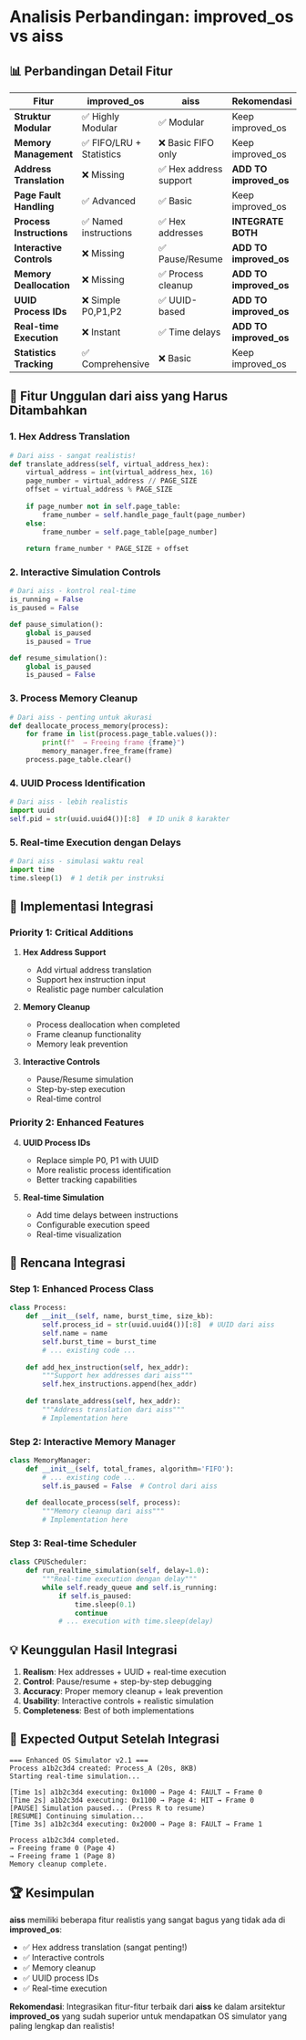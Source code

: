 # Analisis Perbandingan: improved_os vs aiss

## 📊 **Perbandingan Detail Fitur**

| Fitur | improved_os | aiss | Rekomendasi |
|-------|-------------|------|-------------|
| **Struktur Modular** | ✅ Highly Modular | ✅ Modular | Keep improved_os |
| **Memory Management** | ✅ FIFO/LRU + Statistics | ❌ Basic FIFO only | Keep improved_os |
| **Address Translation** | ❌ Missing | ✅ Hex address support | **ADD TO improved_os** |
| **Page Fault Handling** | ✅ Advanced | ✅ Basic | Keep improved_os |
| **Process Instructions** | ✅ Named instructions | ✅ Hex addresses | **INTEGRATE BOTH** |
| **Interactive Controls** | ❌ Missing | ✅ Pause/Resume | **ADD TO improved_os** |
| **Memory Deallocation** | ❌ Missing | ✅ Process cleanup | **ADD TO improved_os** |
| **UUID Process IDs** | ❌ Simple P0,P1,P2 | ✅ UUID-based | **ADD TO improved_os** |
| **Real-time Execution** | ❌ Instant | ✅ Time delays | **ADD TO improved_os** |
| **Statistics Tracking** | ✅ Comprehensive | ❌ Basic | Keep improved_os |

## 🎯 **Fitur Unggulan dari aiss yang Harus Ditambahkan**

### **1. Hex Address Translation** 
```python
# Dari aiss - sangat realistis!
def translate_address(self, virtual_address_hex):
    virtual_address = int(virtual_address_hex, 16)
    page_number = virtual_address // PAGE_SIZE
    offset = virtual_address % PAGE_SIZE
    
    if page_number not in self.page_table:
        frame_number = self.handle_page_fault(page_number)
    else:
        frame_number = self.page_table[page_number]
    
    return frame_number * PAGE_SIZE + offset
```

### **2. Interactive Simulation Controls**
```python
# Dari aiss - kontrol real-time
is_running = False
is_paused = False

def pause_simulation():
    global is_paused
    is_paused = True

def resume_simulation():
    global is_paused  
    is_paused = False
```

### **3. Process Memory Cleanup**
```python
# Dari aiss - penting untuk akurasi
def deallocate_process_memory(process):
    for frame in list(process.page_table.values()):
        print(f"  → Freeing frame {frame}")
        memory_manager.free_frame(frame)
    process.page_table.clear()
```

### **4. UUID Process Identification**
```python
# Dari aiss - lebih realistis
import uuid
self.pid = str(uuid.uuid4())[:8]  # ID unik 8 karakter
```

### **5. Real-time Execution dengan Delays**
```python
# Dari aiss - simulasi waktu real
import time
time.sleep(1)  # 1 detik per instruksi
```

## 🚀 **Implementasi Integrasi**

### **Priority 1: Critical Additions**

1. **Hex Address Support**
   - Add virtual address translation
   - Support hex instruction input
   - Realistic page number calculation

2. **Memory Cleanup**
   - Process deallocation when completed
   - Frame cleanup functionality
   - Memory leak prevention

3. **Interactive Controls**
   - Pause/Resume simulation
   - Step-by-step execution
   - Real-time control

### **Priority 2: Enhanced Features**

4. **UUID Process IDs**
   - Replace simple P0, P1 with UUID
   - More realistic process identification
   - Better tracking capabilities

5. **Real-time Simulation**
   - Add time delays between instructions
   - Configurable execution speed
   - Real-time visualization

## 🔧 **Rencana Integrasi**

### **Step 1: Enhanced Process Class**
```python
class Process:
    def __init__(self, name, burst_time, size_kb):
        self.process_id = str(uuid.uuid4())[:8]  # UUID dari aiss
        self.name = name
        self.burst_time = burst_time
        # ... existing code ...
        
    def add_hex_instruction(self, hex_addr):
        """Support hex addresses dari aiss"""
        self.hex_instructions.append(hex_addr)
        
    def translate_address(self, hex_addr):
        """Address translation dari aiss"""
        # Implementation here
```

### **Step 2: Interactive Memory Manager**
```python
class MemoryManager:
    def __init__(self, total_frames, algorithm='FIFO'):
        # ... existing code ...
        self.is_paused = False  # Control dari aiss
        
    def deallocate_process(self, process):
        """Memory cleanup dari aiss"""
        # Implementation here
```

### **Step 3: Real-time Scheduler**
```python
class CPUScheduler:
    def run_realtime_simulation(self, delay=1.0):
        """Real-time execution dengan delay"""
        while self.ready_queue and self.is_running:
            if self.is_paused:
                time.sleep(0.1)
                continue
            # ... execution with time.sleep(delay)
```

## 💡 **Keunggulan Hasil Integrasi**

1. **Realism**: Hex addresses + UUID + real-time execution
2. **Control**: Pause/resume + step-by-step debugging  
3. **Accuracy**: Proper memory cleanup + leak prevention
4. **Usability**: Interactive controls + realistic simulation
5. **Completeness**: Best of both implementations

## 🎯 **Expected Output Setelah Integrasi**

```
=== Enhanced OS Simulator v2.1 ===
Process a1b2c3d4 created: Process_A (20s, 8KB)
Starting real-time simulation...

[Time 1s] a1b2c3d4 executing: 0x1000 → Page 4: FAULT → Frame 0
[Time 2s] a1b2c3d4 executing: 0x1100 → Page 4: HIT → Frame 0
[PAUSE] Simulation paused... (Press R to resume)
[RESUME] Continuing simulation...
[Time 3s] a1b2c3d4 executing: 0x2000 → Page 8: FAULT → Frame 1

Process a1b2c3d4 completed.
→ Freeing frame 0 (Page 4)
→ Freeing frame 1 (Page 8)
Memory cleanup complete.
```

## 🏆 **Kesimpulan**

**aiss** memiliki beberapa fitur realistis yang sangat bagus yang tidak ada di **improved_os**:
- ✅ Hex address translation (sangat penting!)
- ✅ Interactive controls
- ✅ Memory cleanup
- ✅ UUID process IDs
- ✅ Real-time execution

**Rekomendasi**: Integrasikan fitur-fitur terbaik dari **aiss** ke dalam arsitektur **improved_os** yang sudah superior untuk mendapatkan OS simulator yang paling lengkap dan realistis!
